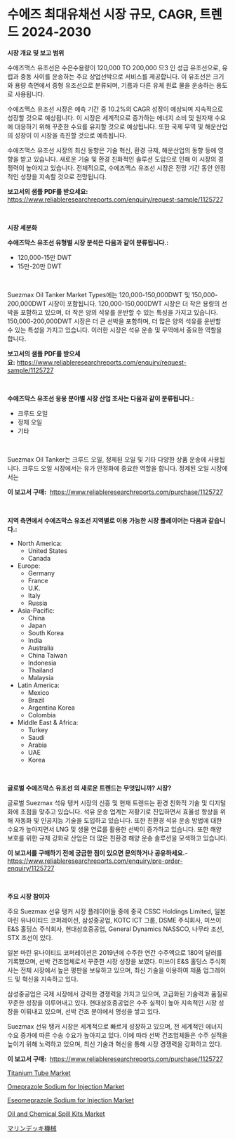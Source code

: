 <p><h1>수에즈 최대유채선 시장 규모, CAGR, 트렌드 2024-2030</h1></p><p><strong>시장 개요 및 보고 범위</strong></p>
<p><p>수에즈맥스 유조선은 수은수용량이 120,000 TO 200,000 므3 인 성급 유조선으로, 유럽과 중동 사이를 운송하는 주요 상업선박으로 서비스를 제공합니다. 이 유조선은 크기와 용량 측면에서 중형 유조선으로 분류되며, 기름과 다른 유체 원료 물을 운송하는 용도로 사용됩니다.</p><p>수에즈맥스 유조선 시장은 예측 기간 중 10.2%의 CAGR 성장이 예상되며 지속적으로 성장할 것으로 예상됩니다. 이 시장은 세계적으로 증가하는 에너지 소비 및 원자재 수요에 대응하기 위해 꾸준한 수요를 유지할 것으로 예상됩니다. 또한 국제 무역 및 해운산업의 성장이 이 시장을 촉진할 것으로 예측됩니다.</p><p>수에즈맥스 유조선 시장의 최신 동향은 기술 혁신, 환경 규제, 해운산업의 동향 등에 영향을 받고 있습니다. 새로운 기술 및 환경 친화적인 솔루션 도입으로 인해 이 시장의 경쟁력이 높아지고 있습니다. 전체적으로, 수에즈맥스 유조선 시장은 전망 기간 동안 안정적인 성장을 지속할 것으로 전망됩니다.</p></p>
<p><strong>보고서의 샘플 PDF를 받으세요:</strong> <a href="https://www.reliableresearchreports.com/enquiry/request-sample/1125727">https://www.reliableresearchreports.com/enquiry/request-sample/1125727</a></p>
<p>&nbsp;</p>
<p><strong>시장 세분화</strong></p>
<p><strong>수에즈막스 유조선 유형별 시장 분석은 다음과 같이 분류됩니다.:</strong></p>
<p><ul><li>120,000-15만 DWT</li><li>15만-20만 DWT</li></ul></p>
<p>&nbsp;</p>
<p><p>Suezmax Oil Tanker Market Types에는 120,000-150,000DWT 및 150,000-200,000DWT 시장이 포함됩니다. 120,000-150,000DWT 시장은 더 작은 용량의 선박을 포함하고 있으며, 더 작은 양의 석유를 운반할 수 있는 특성을 가지고 있습니다. 150,000-200,000DWT 시장은 더 큰 선박을 포함하며, 더 많은 양의 석유를 운반할 수 있는 특성을 가지고 있습니다. 이러한 시장은 석유 운송 및 무역에서 중요한 역할을 합니다.</p></p>
<p><strong>보고서의 샘플 PDF를 받으세요:</strong>&nbsp;<a href="https://www.reliableresearchreports.com/enquiry/request-sample/1125727">https://www.reliableresearchreports.com/enquiry/request-sample/1125727</a></p>
<p>&nbsp;</p>
<p><strong> 수에즈막스 유조선 응용 분야별 시장 산업 조사는 다음과 같이 분류됩니다.:</strong></p>
<p><ul><li>크루드 오일</li><li>정제 오일</li><li>기타</li></ul></p>
<p>&nbsp;</p>
<p><p>Suezmax Oil Tanker는 크루드 오일, 정제된 오일 및 기타 다양한 상품 운송에 사용됩니다. 크루드 오일 시장에서는 유가 안정화에 중요한 역할을 합니다. 정제된 오일 시장에서는</p></p>
<p><strong>이 보고서 구매:</strong>&nbsp; <a href="https://www.reliableresearchreports.com/purchase/1125727">https://www.reliableresearchreports.com/purchase/1125727</a></p>
<p>&nbsp;</p>
<p><strong>지역 측면에서 수에즈막스 유조선 지역별로 이용 가능한 시장 플레이어는 다음과 같습니다.:</strong></p>
<p><ul>
    <li>
        North America:
        <ul>
            <li>United States</li>
            <li>Canada</li>
        </ul>
    </li>
    <li>
        Europe:
        <ul>
            <li>Germany</li>
            <li>France</li>
            <li>U.K.</li>
            <li>Italy</li>
            <li>Russia</li>
        </ul>
    </li>
    <li>
        Asia-Pacific:
        <ul>
            <li>China</li>
            <li>Japan</li>
            <li>South Korea</li>
            <li>India</li>
            <li>Australia</li>
            <li>China Taiwan</li>
            <li>Indonesia</li>
            <li>Thailand</li>
            <li>Malaysia</li>
        </ul>
    </li>
    <li>
        Latin America:
        <ul>
            <li>Mexico</li>
            <li>Brazil</li>
            <li>Argentina Korea</li>
            <li>Colombia</li>
        </ul>
    </li>
    <li>
        Middle East & Africa:
        <ul>
            <li>Turkey</li>
            <li>Saudi</li>
            <li>Arabia</li>
            <li>UAE</li>
            <li>Korea</li>
        </ul>
    </li>
    </ul></p>
<p>&nbsp;</p>
<p><strong>글로벌 수에즈막스 유조선 의 새로운 트렌드는 무엇입니까? 시장?</strong></p>
<p><p>글로벌 Suezmax 석유 탱커 시장의 신흥 및 현재 트렌드는 환경 친화적 기술 및 디지털화에 초점을 맞추고 있습니다. 석유 운송 업계는 저황기로 진입하면서 효율성 향상을 위해 자동화 및 인공지능 기술을 도입하고 있습니다. 또한 친환경 석유 운송 방법에 대한 수요가 높아지면서 LNG 및 생물 연료를 활용한 선박이 증가하고 있습니다. 또한 해양 보호를 위한 규제 강화로 산업은 더 많은 친환경 해양 운송 솔루션을 모색하고 있습니다.</p></p>
<p><strong>이 보고서를 구매하기 전에 궁금한 점이 있으면 문의하거나 공유하세요.</strong>- <a href="https://www.reliableresearchreports.com/enquiry/pre-order-enquiry/1125727">https://www.reliableresearchreports.com/enquiry/pre-order-enquiry/1125727</a></p>
<p>&nbsp;</p>
<p><strong>주요 시장 참여자</strong></p>
<p><p>주요 Suezmax 선유 탱커 시장 플레이어들 중에 중국 CSSC Holdings Limited, 일본 마린 유나이티드 코퍼레이션, 삼성중공업, KOTC ICT 그룹, DSME 주식회사, 미쓰이 E&S 홀딩스 주식회사, 현대삼호중공업, General Dynamics NASSCO, 나무라 조선, STX 조선이 있다.</p><p>일본 마린 유나이티드 코퍼레이션은 2019년에 수주한 연간 수주액으로 180억 달러를 기록했으며, 선박 건조업체로서 꾸준한 시장 성장을 보였다. 미쓰이 E&S 홀딩스 주식회사는 전체 시장에서 높은 평판을 보유하고 있으며, 최신 기술을 이용하여 제품 업그레이드 및 혁신을 지속하고 있다.</p><p>삼성중공업은 국제 시장에서 강력한 경쟁력을 가지고 있으며, 고급화된 기술력과 품질로 꾸준한 성장을 이루어내고 있다. 현대삼호중공업은 수주 실적이 높아 지속적인 시장 성장을 이뤄내고 있으며, 선박 건조 분야에서 명성을 쌓고 있다.</p><p>Suezmax 선유 탱커 시장은 세계적으로 빠르게 성장하고 있으며, 전 세계적인 에너지 수요 증가에 따른 수송 수요가 높아지고 있다. 이에 따라 선박 건조업체들은 수주 실적을 높이기 위해 노력하고 있으며, 최신 기술과 혁신을 통해 시장 경쟁력을 강화하고 있다.</p></p>
<p><strong>이 보고서 구매:</strong>&nbsp;&nbsp;<a href="https://www.reliableresearchreports.com/purchase/1125727">https://www.reliableresearchreports.com/purchase/1125727</a></p>
<p><p><a href="https://github.com/gdfhhhj/Market-Research-Report-List-3/blob/main/titanium-tube-market.md">Titanium Tube Market</a></p><p><a href="https://issuu.com/reportprime-2/docs/omeprazole-sodium-for-injection-market-size-2030.p">Omeprazole Sodium for Injection Market</a></p><p><a href="https://issuu.com/reportprime-2/docs/eseomeprazole-sodium-for-injection-market-size-203">Eseomeprazole Sodium for Injection Market</a></p><p><a href="https://frill-swim-3cd.notion.site/Oil-and-Chemical-Spill-Kits-Market-Share-Market-New-Trends-Analysis-Report-By-Type-By-Application-946d28674fb840d580b4cafe1b5ca4a1">Oil and Chemical Spill Kits Market</a></p><p><a href="https://github.com/oqoeusbvpadwjs08/Market-Research-Report-List-1/blob/main/8279772189726.md">マリンデッキ機械</a></p></p>
